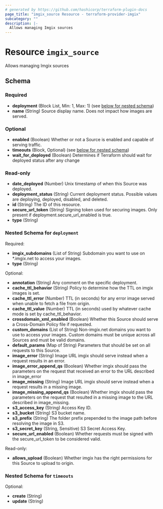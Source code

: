 ```yaml
---
# generated by https://github.com/hashicorp/terraform-plugin-docs
page_title: "imgix_source Resource - terraform-provider-imgix"
subcategory: ""
description: |-
  Allows managing Imgix sources
---
```


# Resource `imgix_source`

Allows managing Imgix sources



<!-- schema generated by tfplugindocs -->
## Schema

### Required

- **deployment** (Block List, Min: 1, Max: 1) (see [below for nested schema](#nestedblock--deployment))
- **name** (String) Source display name. Does not impact how images are served.

### Optional

- **enabled** (Boolean) Whether or not a Source is enabled and capable of serving traffic.
- **timeouts** (Block, Optional) (see [below for nested schema](#nestedblock--timeouts))
- **wait_for_deployed** (Boolean) Determines if Terraform should wait for deployed status after any change

### Read-only

- **date_deployed** (Number) Unix timestamp of when this Source was deployed.
- **deployment_status** (String) Current deployment status. Possible values are deploying, deployed, disabled, and deleted.
- **id** (String) The ID of this resource.
- **secure_url_token** (String) Signing token used for securing images. Only present if deployment.secure_url_enabled is true.
- **type** (String)

<a id="nestedblock--deployment"></a>
### Nested Schema for `deployment`

Required:

- **imgix_subdomains** (List of String) Subdomain you want to use on *.imgix.net to access your images.
- **type** (String)

Optional:

- **annotation** (String) Any comment on the specific deployment.
- **cache_ttl_behavior** (String) Policy to determine how the TTL on imgix images is set.
- **cache_ttl_error** (Number) TTL (in seconds) for any error image served when unable to fetch a file from origin.
- **cache_ttl_value** (Number) TTL (in seconds) used by whatever cache mode is set by cache_ttl_behavior.
- **crossdomain_xml_enabled** (Boolean) Whether this Source should serve a Cross-Domain Policy file if requested.
- **custom_domains** (List of String) Non-imgix.net domains you want to use to access your images. Custom domains must be unique across all Sources and must be valid domains.
- **default_params** (Map of String) Parameters that should be set on all requests to this Source.
- **image_error** (String) Image URL imgix should serve instead when a request results in an error.
- **image_error_append_qs** (Boolean) Whether imgix should pass the parameters on the request that received an error to the URL described in image_error
- **image_missing** (String) Image URL imgix should serve instead when a request results in a missing image.
- **image_missing_append_qs** (Boolean) Whether imgix should pass the parameters on the request that resulted in a missing image to the URL described in image_missing.
- **s3_access_key** (String) Access Key ID.
- **s3_bucket** (String) S3 bucket name.
- **s3_prefix** (String) The folder prefix prepended to the image path before resolving the image in S3.
- **s3_secret_key** (String, Sensitive) S3 Secret Access Key.
- **secure_url_enabled** (Boolean) Whether requests must be signed with the secure_url_token to be considered valid.

Read-only:

- **allows_upload** (Boolean) Whether imgix has the right permissions for this Source to upload to origin.


<a id="nestedblock--timeouts"></a>
### Nested Schema for `timeouts`

Optional:

- **create** (String)
- **update** (String)


